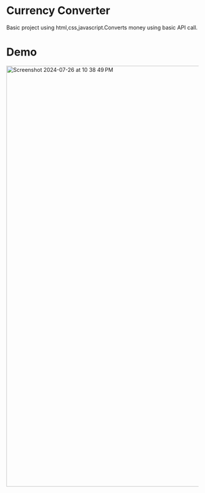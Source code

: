 # Currency Converter
Basic project using html,css,javascript.Converts money using basic API call.
# Demo

<img width="1105" alt="Screenshot 2024-07-26 at 10 38 49 PM" src="https://github.com/user-attachments/assets/37d8cd54-ce8f-4f60-b805-ff32fe7b65b0">
